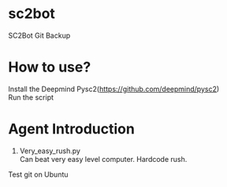 # sc2bot
SC2Bot Git Backup
# How to use?
Install the Deepmind Pysc2(https://github.com/deepmind/pysc2)    
Run the script
# Agent Introduction
1. Very_easy_rush.py    
Can beat very easy level computer. Hardcode rush.

Test git on Ubuntu
